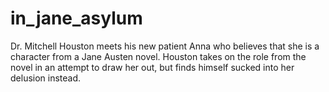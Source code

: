 # in_jane_asylum

Dr. Mitchell Houston meets his new patient Anna who believes that she is a character from a Jane Austen novel. Houston takes on the role from the novel in an attempt to draw her out, but finds himself sucked into her delusion instead.
